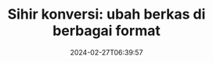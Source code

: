 ---
############################# Static ##########################
layout: "family"
date: 2024-02-27T06:39:57
draft: false

product: "Conversion"
product_tag: "conversion"

############################# Head ############################
head_title: "API Konverter Berkas | API On Premise dan Layanan Online"
head_description: "Konversi berkas Word, PDF, Excel, Powerpoint, atau gambar dengan mudah dan gratis"

############################# Header ##########################
title: "Sihir konversi: ubah berkas di berbagai format"
description: |
  Konversikan dokumen dengan mudah dari berbagai format sumber ke berbagai format target yang berbeda. Nikmati berbagai konversi yang didukung tanpa perlu perangkat lunak tambahan, seperti MS Office, Apache Open Office, Adobe Acrobat Reader, dan lainnya.

  Muat dokumen dari berbagai sumber, termasuk berkas, aliran, URL, server FTP, Amazon S3, Azure Blob Storage, dan lainnya.

  Gunakan jenis penyimpanan cache apa pun, seperti Amazon S3, Dropbox, Google Drive, Windows Azure, Redis, atau yang lainnya, dengan mengimplementasikan antarmuka yang diperlukan.

############################# Platforms ############################
supported_platforms:
  enable: true  
  head_title: "Pilih platform Anda"
  title: "Platform yang Didukung"
  description: "Pustaka GroupDocs.Conversion mendukung sistem operasi dan kerangka kerja berikut"
  details_link_title: "Pelajari lebih lanjut"
  items:
    # supported_platforms loop
    - title: ".NET"
      description: "GroupDocs.Conversion for .NET"
      color: "blue"
      tag: "net"
      link: "/conversion/net/"
      features_link: "https://docs.groupdocs.com/conversion/net/system-requirements/"
      features:
        # features loop
        - content: ".NET Framework 4.6.2+  <br>  .NET Core 3.1  <br>  .NET 6+"
          rows: "3"
        # features loop
        - content: "Windows, Linux"
          rows: "1"
        # features loop
        - content: "Lebih dari 3K pasangan konversi"
          rows: "1"        
    
    # supported_platforms loop
    - title: "Java"
      description: "GroupDocs.Conversion for Java"
      color: "red"
      tag: "java"
      link: "/conversion/java/"
      features_link: "https://docs.groupdocs.com/conversion/java/system-requirements/"
      features:
        # features loop
        - content: "J2SE 8.0 (1.8)+"
          rows: "3"
        # features loop
        - content:  "Windows, Linux, macOS"
          rows: "1"       
        # features loop
        - content: "Lebih dari 3K pasangan konversi"
          rows: "1"        

    # supported_platforms loop
    - title: "Node.js"
      description: "GroupDocs.Conversion for Node.js"
      color: "green"
      tag: "nodejs-java"
      link: "/conversion/nodejs-java/"
      features_link: "https://docs.groupdocs.com/conversion/nodejs-java/system-requirements/"
      features:
        # features loop
        - content: "Node.js 16+  <br>  and J2SE 8.0 (1.8)+"
          rows: "3"
        # features loop
        - content:  "Windows, Linux, macOS"
          rows: "1"
        # features loop
        - content:  "Lebih dari 3K pasangan konversi"
          rows: "1"


############################# Features ############################

features:
  enable: true
  title: "Kumpulan fitur GroupDocs.Conversion"
  description: "API untuk mengkonversi berkas antar berbagai jenis seperti HTML, PDF, Word, Excel, PNG, dan banyak lagi tanpa perangkat lunak pihak ketiga."

  items:
    # feature loop
    - icon: "convert"
      title: "Konversi dokumen dan gambar"
      content: "Ubah berkas dari sumber yang berbeda menjadi berbagai format target."

    # feature loop
    - icon: "password"
      title: "Buka dokumen yang diamankan"
      content: "Tentukan kata sandi untuk membuka dokumen terenkripsi."

    # feature loop
    - icon: "load"
      title: "Muat berkas dari mana pun"
      content: "Muat dokumen dari berbagai berkas, URL, server FTP, Amazon S3, dan lainnya."
    
    # feature loop
    - icon: "settings"
      title: "Kelola pengaturan keluaran"
      content: "Putar dan susun ulang halaman, tentukan apakah akan merender catatan dan komentar."


############################# Code samples ############################
code_samples:
  enable: true
  title: "Contoh kode GroupDocs.Conversion"
  description: "Beberapa kasus penggunaan operasi tipikal GroupDocs.Conversion dalam C#, Java, TypeScript"
  items:
    # code sample loop
    - title: "Konversi PDF ke DOCX dalam beberapa baris kode"
      content: |
       Dengan GroupDocs.Conversion, Anda dapat mengkonversi berkas PDF ke DOCX dengan mudah - yang Anda butuhkan hanyalah beberapa baris kode. Ini juga tidak memerlukan perangkat lunak pihak ketiga seperti Microsoft Word atau Adobe Acrobat. Berikut contoh bagaimana hal itu bisa dicapai:
      samples:
        - language: "C#"
          color: "blue"
          content: |
            ```csharp {style=abap}   
            // Muat berkas PDF sumber
            using (var converter = new GroupDocs.Conversion.Converter("sample.pdf"))
            {
                // Atur opsi konversi untuk format DOCX
                var options = new WordProcessingConvertOptions();
                // Konversi ke format DOCX
                converter.Convert("converted.docx", options);
            }
            ```
        - language: "Java"
          color: "red"
          content: |
            ```java {style=abap}   
            import com.groupdocs.conversion.Converter;
            import com.groupdocs.conversion.options.convert.WordProcessingConvertOptions;
            ...
            // Muat berkas PDF sumber
            Converter converter = new Converter("sample.pdf");
            // Atur opsi konversi untuk format DOCX
            WordProcessingConvertOptions options = new WordProcessingConvertOptions();
            // Konversi ke format DOCX
            converter.convert("converted.docx", options);
            ```
        - language: "TypeScript"
          color: "green"
          content: |
            ```javascript {style=abap}  
            // Muat berkas PDF sumber
            const converter = new groupdocs.conversion.Converter("sample.pdf");
            // Atur opsi konversi untuk format DOCX
            const options = new groupdocs.conversion.WordProcessingConvertOptions();
            // Konversi ke format DOCX
            converter.convert("converted.docx", options);
            ```


############################# Formats ############################
formats:
  enable: true
  title:  "Lebih dari 60 format berkas didukung"
  description: "GroupDocs.Conversion mendukung operasi dengan format berkas paling populer [](https://docs.groupdocs.com/conversion/net/supported-file-formats/)."


############################# Metrics ############################

metrics:
  enable: true
  title: "Metrik mendalam dan wawasan statistik"
  description: "Telusuri rincian lengkap angka-angka kunci kami, menyediakan metrik komprehensif dan wawasan statistik tentang pencapaian kami, dampak, dan pertumbuhan."

  items:
    # metrics loop
    - number: "3K+"
      title: "Pasangan konversi yang didukung"
      content: "Mudah mengonversi berkas di ribuan pasangan yang didukung - Microsoft Office, PDF, gambar, video, audio, dan database. Memungkinkan pengguna untuk secara mulus mengubah jenis berkas yang berbeda untuk fleksibilitas dan kenyamanan."
    # metrics loop
    - number: "1.0M"
      title: "Unduhan NuGet"
      content: "Bergabunglah dengan pengguna puas kami yang telah memilih paket NuGet kami. Solusi kami telah menjadi sumber yang dipercaya dan banyak diadopsi dalam komunitas pengembang, menyediakan integrasi yang mulus dan fungsionalitas berharga untuk proyek-proyek tak terhitung jumlahnya."

    # metrics loop
    - number: "10+"
      title: "Pustaka"
      content: "Produk kami mencakup lebih dari 10 pustaka, menawarkan fitur-fitur canggih untuk mengoptimalkan kinerja. Pustaka-pustaka ini dirancang untuk memenuhi kebutuhan pengembangan yang berbeda dengan kemampuan tak tertandingi."
    
    # metrics loop
    - number: "100+"
      title: "Pelanggan puas"
      content: "Berkembang dengan keunggulan, produk kami telah memperoleh kepercayaan dari lebih dari 100 pelanggan yang puas yang mengandalkan fitur-fitur tangguhnya dan kinerja yang andal. Temukan keberhasilan dan efisiensi dengan solusi inovatif kami."


############################# Customers ############################
# logo size X1 => 170:70  X2 => 340 : 140

customers:
  enable: true
  title: "Pelanggan kami yang bahagia"
  description: "Pustaka GroupDocs digunakan oleh merek-merek terkenal dan terkemuka secara global."

  items:
    # customers loop
    - title: "BenQ Corporation"
      logo: "benq"
    # customers loop
    - title: "Nasdaq Stock Market"
      logo: "nasdaq"
    # customers loop
    - title: "AT&T Inc."
      logo: "att"
    # customers loop
    - title: "AstraZeneca"
      logo: "astrazeneca"
    # customers loop
    - title: "Central Bank of Argentina"
      logo: "argentinacentralbank"
    # customers loop
    - title: "Roche Holding AG"
      logo: "roche"
    # customers loop
    - title: "Capita"
      logo: "capita"
    # customers loop
    - title: "Axa S.A."
      logo: "axa"
    # customers loop
    - title: "Instructure Inc."
      logo: "instructure"
     # customers loop
    - title: "Wipro"
      logo: "wipro"



############################# Actions ############################

actions:
  enable: true
  title: "Siap untuk memulai?"
  description: "Coba fitur-fitur GroupDocs.Conversion secara gratis atau minta lisensi"

  items:
    #  loop
    - title: ".NET"
      link: "/conversion/net/"
      color: "blue"
        #  loop
    - title: "Java"
      link: "/conversion/java/"
      color: "red"
        #  loop
    - title: "Node.js"
      link: "/conversion/nodejs-java/"
      color: "green"


############################# Faq ############################

faq:
  enable: true
  title: "Pertanyaan dan kekhawatiran umum"
  description: "Temukan jawaban untuk pertanyaan umum di bagian FAQ kami untuk menangani pertanyaan dan kekhawatiran Anda dengan cepat."

  items:
    #  loop
    - question: "Apakah saya bisa mengevaluasi produk-produk GroupDocs sebelum membelinya?"
      answer: |
        Ya! Semua produk GroupDocs memiliki versi evaluasi tanpa risiko yang tersedia. Kami sangat menyarankan para pengembang untuk mengunduh dan mencoba API kami sebelum membelinya untuk memastikan bahwa mereka akan memenuhi kebutuhan Anda 100%.
    #  loop
    - question: "Apakah GroupDocs melakukan demonstrasi produk?"
      answer: |
        Tidak, fokus kami adalah pada API kami dan membuat produk yang paling fungsional dan stabil. Kami menawarkan uji coba lengkap dan gratis dalam bentuk [lisensi sementara](https://purchase.groupdocs.com/temporary-license/) sehingga Anda dapat menguji produknya sendiri.
    #  loop
    - question: "Di mana saya bisa mengunduh produk tersebut?"
      answer: |
        Semua produk tersedia untuk diunduh dari [situs web](https://releases.groupdocs.com). Kami tidak mengirim salinan fisik perangkat lunak kami melalui pos.    
    #  loop
    - question: "Apakah lisensi pengembang GroupDocs per pengguna atau per pengguna yang dinamai?"
      answer: |
        Lisensi pengembang GroupDocs adalah per pengguna, bukan per pengguna yang dinamai. Kami memahami bahwa anggota tim pengodean dapat berubah dari waktu ke waktu dan bahwa tidak praktis untuk harus memperbarui lisensi setiap kali itu terjadi.
    #  loop
    - question: "Apakah kita memerlukan lisensi terpisah untuk server pembangunan atau CI (Continuous Integration) kita?"
      answer: |
        Tidak, kami senang bahwa pelanggan menggunakan produk GroupDocs pada satu server untuk membangun solusi tanpa biaya tambahan. Instalasi ini tidak boleh digunakan untuk menghindari syarat lisensi dalam perjanjian Anda dengan GroupDocs dan harus menghormati batasan redistribusi atau lokasi yang diberlakukan oleh lisensi yang Anda beli.

############################# Cloud ############################

cloud_links:
  enable: true
  title: "API GroupDocs.Conversion tanpa kode"
  description: "Percepat konversi dokumen atau gambar dalam berbagai jenis aplikasi dengan API REST berbasis awan kami"

  items:
    #  loop
    - icon: "groupdocs_conversion-for-curl"
      title: "GroupDocs.Conversion Cloud for cURL"
      link: "https://products.groupdocs.cloud/conversion/curl"
      content: "Manfaatkan API konversi berkas RESTful cURL untuk dengan mudah mengkonversi berbagai format berkas, termasuk Microsoft Office, PDF, Email, Project, HTML, dan lainnya, dalam aplikasi Anda."

    #  loop
    - icon: "groupdocs_conversion-for-net"
      title: "GroupDocs.Conversion Cloud for .NET"
      link: "https://products.groupdocs.cloud/conversion/net"
      content: "Gunakan API konversi berkas .NET REST untuk konversi yang mulus dari format berkas umum seperti Microsoft Office, PDF, Email, Project, HTML, dan berbagai format umum lainnya di berbagai platform dengan SDK Cloud."
    #  loop
    - icon: "groupdocs_conversion-for-java"
      title: "GroupDocs.Conversion Cloud for Java"
      link: "https://products.groupdocs.cloud/conversion/java"
      content: "Perkaya aplikasi Java berbasis awan Anda dengan kemampuan konversi dokumen yang canggih, dapat diakses pada setiap platform yang mampu melakukan panggilan API REST."

############################# Apps ############################

app_links:
  enable: true
  title: "Aplikasi GroupDocs.Conversion tanpa kode"
  description: "Aplikasi online yang memungkinkan Anda mengkonversi lebih dari 100 format berkas populer di browser Anda"

  items:
    #  loop
    - icon: "groupdocs_conversion-app"
      title: "GroupDocs.Conversion <br> Total"
      link: "https://products.groupdocs.app/conversion/total"
      content: "Konversikan dengan mudah lebih dari ratusan format ke PDF, XLSX, DOCX, XPS, HTML, dan lainnya dengan mudah."

    #  loop
    - icon: "groupdocs_words-app"
      title:  "GroupDocs.Conversion <br> DOC to XLS"
      link: "https://products.groupdocs.app/conversion/doc-to-xls"
      content: "Aplikasi online gratis untuk mengkonversi DOC ke format XLS langsung dari browser web Anda."

    #  loop
    - icon: "groupdocs_pdf-app"
      title:  "GroupDocs.Conversion <br> PDF to DOCX"
      link: "https://products.groupdocs.app/conversion/pdf-to-docx"
      content: "Konversikan dokumen PDF Anda ke format Word (DOCX) dengan mudah dengan mengunggahnya melalui antarmuka yang ramah pengguna kami."
    

---